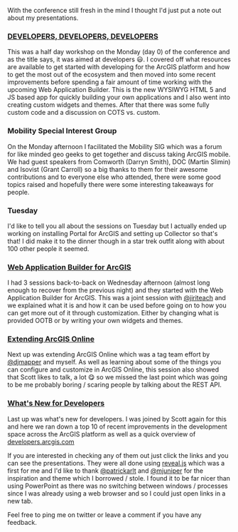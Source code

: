 ﻿With the conference still fresh in the mind I thought I'd just put a note out about my presentations.

### [DEVELOPERS, DEVELOPERS, DEVELOPERS](http://davetimmins.github.io/nzeuc2014/workshop/#/)

This was a half day workshop on the Monday (day 0) of the conference and as the title says, it was aimed at developers 😃. I covered off what resources are available to get started with developing for the ArcGIS platform and how to get the most out of the ecosystem and then moved into some recent improvements before spending a fair amount of time working with the upcoming Web Application Builder. This is the new WYSIWYG HTML 5 and JS based app for quickly building your own applications and I also went into creating custom widgets and themes. After that there was some fully custom code and a discussion on COTS vs. custom.

### Mobility Special Interest Group

On the Monday afternoon I facilitated the Mobility SIG which was a forum for like minded geo geeks to get together and discuss taking ArcGIS mobile. We had guest speakers from Comworth (Darryn Smith), DOC (Martin Slimin) and Isovist (Grant Carroll) so a big thanks to them for their awesome contributions and to everyone else who attended, there were some good topics raised and hopefully there were some interesting takeaways for people.

### Tuesday

I'd like to tell you all about the sessions on Tuesday but I actually ended up working on installing Portal for ArcGIS and setting up Collector so that's that! I did make it to the dinner though in a star trek outfit along with about 100 other people it seemed.

### [Web Application Builder for ArcGIS](http://davetimmins.github.io/nzeuc2014/wab/)

I had 3 sessions back-to-back on Wednesday afternoon (almost long enough to recover from the previous night) and they started with the Web Application Builder for ArcGIS. This was a joint session with [@jiriteach](https://twitter.com/jiriteach) and we explained what it is and how it can be used before going on to how you can get more out of it through customization. Either by changing what is provided OOTB or by writing your own widgets and themes.

### [Extending ArcGIS Online](http://davetimmins.github.io/nzeuc2014/arcgisonline/)

Next up was extending ArcGIS Online which was a tag team effort by [@djmapper](https://twitter.com/djmapper) and myself. As well as learning about some of the things you can configure and customize in ArcGIS Online, this session also showed that Scott likes to talk, a lot 😋 so we missed the last point which was going to be me probably boring / scaring people by talking about the REST API.

### [What's New for Developers](http://davetimmins.github.io/nzeuc2014/whatsnew/)

Last up was what's new for developers. I was joined by Scott again for this and here we ran down a top 10 of recent improvements in the development space across the ArcGIS platform as well as a quick overview of [developers.arcgis.com](https://developers.arcgis.com)

If you are interested in checking any of them out just click the links and you can see the presentations. They were all done using [reveal.js](http://lab.hakim.se/reveal-js/) which was a first for me and I'd like to thank [@patrickarlt](https://twitter.com/patrickarlt) and [@mjuniper](https://twitter.com/mjuniper) for the inspiration and theme which I borrowed / stole. I found it to be far nicer than using PowerPoint as there was no switching between windows / processes since I was already using a web browser and so I could just open links in a new tab.

Feel free to ping me on twitter or leave a comment if you have any feedback.